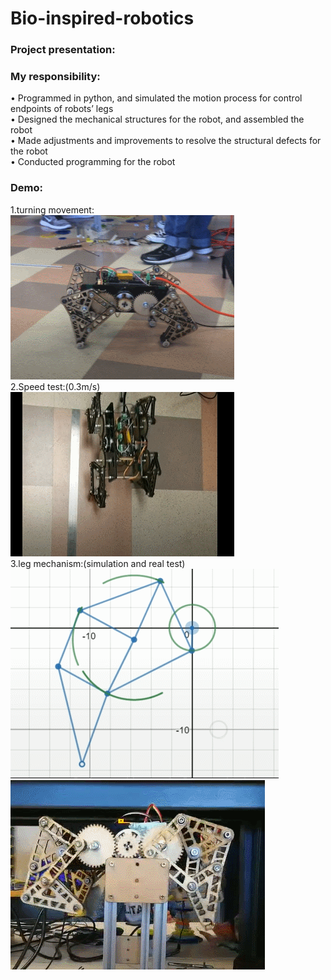 # Bio-inspired-robotics
### Project presentation:

### My responsibility:
•	Programmed in python, and simulated the motion process for control endpoints of robots’ legs  
•	Designed the mechanical structures for the robot, and assembled the robot   
•	Made adjustments and improvements to resolve the structural defects for the robot   
•	Conducted programming for the robot  

### Demo:
1.turning movement:  
![Bat symbol](turning_movement.gif)  
2.Speed test:(0.3m/s)  
![Bat symbol](speed_test.gif)  
3.leg mechanism:(simulation and real test)  
![Bat symbol](simulation.gif) 
![Bat symbol](real_test.gif)   

